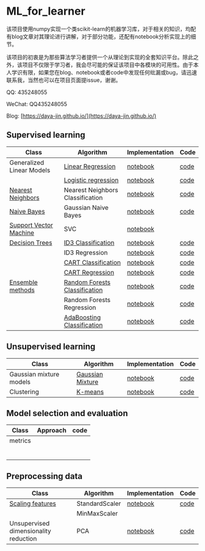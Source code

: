# ML_for_learner
该项目使用numpy实现一个类scikit-learn的机器学习库，对于相关的知识，均配有blog文章对其理论进行讲解，对于部分功能，还配有notebook分析实现上的细节。

该项目的初衷是为那些算法学习者提供一个从理论到实现的全套知识平台。除此之外，该项目不仅限于学习者，我会尽可能的保证该项目中各模块的可用性。由于本人学识有限，如果您在blog、notebook或者code中发现任何纰漏或bug，请迅速联系我，当然也可以在项目页面提issue，谢谢。

QQ: 435248055

WeChat: QQ435248055

Blog: [https://daya-jin.github.io/](https://daya-jin.github.io/)

## Supervised learning

|Class|Algorithm|Implementation|Code|
|-|-|-|-|
|Generalized Linear Models|[Linear Regression](https://daya-jin.github.io/2018/12/01/LinearRegression/)|[notebook](https://github.com/Daya-Jin/ML_for_learner/blob/master/linear_model/LinearRegression.ipynb)|[code](https://github.com/Daya-Jin/ML_for_learner/blob/master/linear_model/LinearRegression.py)|
||[Logistic regression](https://daya-jin.github.io/2018/12/01/LogisticRegression/)|[notebook](https://github.com/Daya-Jin/ML_for_learner/blob/master/linear_model/LogisticRegression.ipynb)|[code](https://github.com/Daya-Jin/ML_for_learner/blob/master/linear_model/LogisticRegression.py)|
|[Nearest Neighbors](https://daya-jin.github.io/2018/12/29/KNearestNeighbor/)|Nearest Neighbors Classification|[notebook](https://github.com/Daya-Jin/ML_for_learner/blob/master/neighbors/KNN.ipynb)|[code](https://github.com/Daya-Jin/ML_for_learner/blob/master/neighbors/KNeighborsClassifier.py)|
|[Naive Bayes](https://daya-jin.github.io/2018/12/01/NaiveBayes/)|Gaussian Naive Bayes|[notebook](https://github.com/Daya-Jin/ML_for_learner/blob/master/naive_bayes/Gaussian%20Naive%20Bayes.ipynb)|[code](https://github.com/Daya-Jin/ML_for_learner/blob/master/naive_bayes/GaussianNB.py)|
|[Support Vector Machine](https://daya-jin.github.io/2018/12/01/SupportVectorMachine/)|SVC|[notebook](https://github.com/Daya-Jin/ML_for_learner/blob/master/svm/SMO.ipynb)||
|[Decision Trees](https://daya-jin.github.io/2018/12/01/DecisionTree/)|[ID3 Classification](https://daya-jin.github.io/2018/12/01/DecisionTree/#id3)|[notebook](https://github.com/Daya-Jin/ML_for_learner/blob/master/tree/ID3_Clf.ipynb)|[code](https://github.com/Daya-Jin/ML_for_learner/blob/master/tree/ID3_Clf.py)|
||ID3 Regression|[notebook](https://github.com/Daya-Jin/ML_for_learner/blob/master/tree/ID3_Reg.ipynb)|[code](https://github.com/Daya-Jin/ML_for_learner/blob/master/tree/ID3_Reg.py)|
||[CART Classification](https://daya-jin.github.io/2018/12/01/DecisionTree/#classification-and-regression-tree)|[notebook](https://github.com/Daya-Jin/ML_for_learner/blob/master/tree/DecisionTreeClassifier.ipynb)|[code](https://github.com/Daya-Jin/ML_for_learner/blob/master/tree/DecisionTreeClassifier.py)|
||[CART Regression](https://daya-jin.github.io/2018/12/01/DecisionTree/#classification-and-regression-tree)|[notebook](https://github.com/Daya-Jin/ML_for_learner/blob/master/tree/DecisionTreeRegressor.ipynb)|[code](https://github.com/Daya-Jin/ML_for_learner/blob/master/tree/DecisionTreeRegressor.py)|
|[Ensemble methods](https://daya-jin.github.io/2018/12/01/EnsembleLearning/)|[Random Forests Classification](https://daya-jin.github.io/2018/12/01/EnsembleLearning/#random-forest)|[notebook](https://github.com/Daya-Jin/ML_for_learner/blob/master/ensemble/RandomForestClassifier.ipynb)|[code](https://github.com/Daya-Jin/ML_for_learner/blob/master/ensemble/RandomForestClassifier.py)|
||Random Forests Regression|[notebook](https://github.com/Daya-Jin/ML_for_learner/blob/master/ensemble/RandomForestRegressor.ipynb)|[code]()|
||[AdaBoosting Classification](https://daya-jin.github.io/2018/12/01/EnsembleLearning/#boosting)|[notebook](https://github.com/Daya-Jin/ML_for_learner/blob/master/ensemble/AdaBoostClassifier.ipynb)|[code](https://github.com/Daya-Jin/ML_for_learner/blob/master/ensemble/AdaBoostClassifier.py)|

## Unsupervised learning

|Class|Algorithm|Implementation|Code|
|-|-|-|-|
|Gaussian mixture models|[Gaussian Mixture](https://daya-jin.github.io/2019/03/15/Gaussian_Mixture_Models/)|[notebook](https://github.com/Daya-Jin/ML_for_learner/blob/master/mixture/GaussianMixture.ipynb)|[code](https://github.com/Daya-Jin/ML_for_learner/blob/master/mixture/GaussianMixture.py)|
|Clustering|[K-means](https://daya-jin.github.io/2018/12/01/KMeans/)|[notebook](https://github.com/Daya-Jin/ML_for_learner/blob/master/cluster/KMeans.ipynb)|[code](https://github.com/Daya-Jin/ML_for_learner/blob/master/cluster/KMeans.py)|

## Model selection and evaluation

|Class|Approach|code|
|-|-|-|
|metrics|||
||||
||||
||||
||||
||||
||||

## Preprocessing data

|Class|Algorithm|Implementation|Code|
|-|-|-|-|
|[Scaling features](https://daya-jin.github.io/2019/03/20/Data_Scaling/)|StandardScaler|[notebook]()|[code](https://github.com/Daya-Jin/ML_for_learner/blob/master/preprocessing/StandardScaler.py)|
||MinMaxScaler|||
|Unsupervised dimensionality reduction|PCA|[notebook](https://github.com/Daya-Jin/ML_for_learner/blob/master/decomposition/PCA.ipynb)|[code](https://github.com/Daya-Jin/ML_for_learner/blob/master/decomposition/PCA.py)|
